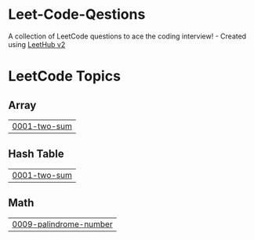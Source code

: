 # Leet-Code-Qestions
A collection of LeetCode questions to ace the coding interview! - Created using [LeetHub v2](https://github.com/arunbhardwaj/LeetHub-2.0)

<!---LeetCode Topics Start-->
# LeetCode Topics
## Array
|  |
| ------- |
| [0001-two-sum](https://github.com/Macon4001/Leet-Code-Qestions/tree/master/0001-two-sum) |
## Hash Table
|  |
| ------- |
| [0001-two-sum](https://github.com/Macon4001/Leet-Code-Qestions/tree/master/0001-two-sum) |
## Math
|  |
| ------- |
| [0009-palindrome-number](https://github.com/Macon4001/Leet-Code-Qestions/tree/master/0009-palindrome-number) |
<!---LeetCode Topics End-->